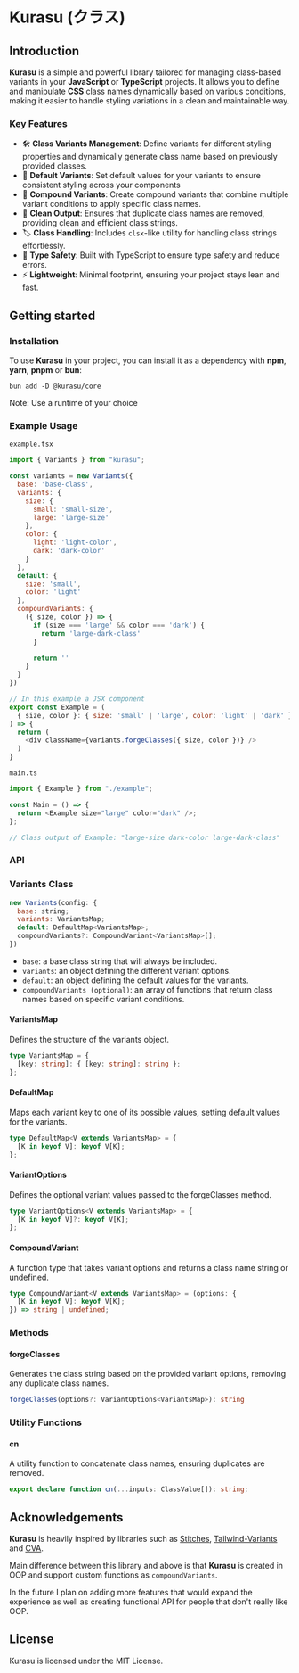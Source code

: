 # Kurasu (クラス)

## Introduction

**Kurasu** is a simple and powerful library tailored for managing class-based variants in your **JavaScript** or **TypeScript** projects. It allows you to define and manipulate **CSS** class names dynamically based on various conditions, making it easier to handle styling variations in a clean and maintainable way.

### Key Features

- 🛠️ **Class Variants Management**: Define variants for different styling properties and dynamically generate class name based on previously provided classes.
- 🔧 **Default Variants**: Set default values for your variants to ensure consistent styling across your components
- 🎨 **Compound Variants**: Create compound variants that combine multiple variant conditions to apply specific class names.
- 🧹 **Clean Output**: Ensures that duplicate class names are removed, providing clean and efficient class strings.
- 🏷️ **Class Handling**: Includes `clsx`-like utility for handling class strings effortlessly.
- 🧩 **Type Safety**: Built with TypeScript to ensure type safety and reduce errors.
- ⚡ **Lightweight**: Minimal footprint, ensuring your project stays lean and fast.

## Getting started

### Installation

To use **Kurasu** in your project, you can install it as a dependency with **npm**, **yarn**, **pnpm** or **bun**:

```
bun add -D @kurasu/core
```

Note: Use a runtime of your choice

### Example Usage

`example.tsx`

```js
import { Variants } from "kurasu";

const variants = new Variants({
  base: 'base-class',
  variants: {
    size: {
      small: 'small-size',
      large: 'large-size'
    },
    color: {
      light: 'light-color',
      dark: 'dark-color'
    }
  },
  default: {
    size: 'small',
    color: 'light'
  },
  compoundVariants: {
    ({ size, color }) => {
      if (size === 'large' && color === 'dark') {
        return 'large-dark-class'
      }

      return ''
    }
  }
})

// In this example a JSX component
export const Example = (
  { size, color }: { size: 'small' | 'large', color: 'light' | 'dark' }
) => {
  return (
    <div className={variants.forgeClasses({ size, color })} />
  )
}
```

`main.ts`

```js
import { Example } from "./example";

const Main = () => {
  return <Example size="large" color="dark" />;
};

// Class output of Example: "large-size dark-color large-dark-class"
```

### API

### Variants Class

```js
new Variants(config: {
  base: string;
  variants: VariantsMap;
  default: DefaultMap<VariantsMap>;
  compoundVariants?: CompoundVariant<VariantsMap>[];
})
```

- `base`: a base class string that will always be included.
- `variants`: an object defining the different variant options.
- `default`: an object defining the default values for the variants.
- `compoundVariants (optional)`: an array of functions that return class names based on specific variant conditions.

#### VariantsMap

Defines the structure of the variants object.

```ts
type VariantsMap = {
  [key: string]: { [key: string]: string };
};
```

#### DefaultMap

Maps each variant key to one of its possible values, setting default values for the variants.

```ts
type DefaultMap<V extends VariantsMap> = {
  [K in keyof V]: keyof V[K];
};
```

#### VariantOptions

Defines the optional variant values passed to the forgeClasses method.

```ts
type VariantOptions<V extends VariantsMap> = {
  [K in keyof V]?: keyof V[K];
};
```

#### CompoundVariant

A function type that takes variant options and returns a class name string or undefined.

```ts
type CompoundVariant<V extends VariantsMap> = (options: {
  [K in keyof V]: keyof V[K];
}) => string | undefined;
```

### Methods

#### forgeClasses

Generates the class string based on the provided variant options, removing any duplicate class names.

```ts
forgeClasses(options?: VariantOptions<VariantsMap>): string
```

### Utility Functions

#### cn

A utility function to concatenate class names, ensuring duplicates are removed.

```ts
export declare function cn(...inputs: ClassValue[]): string;
```

## Acknowledgements

**Kurasu** is heavily inspired by libraries such as [Stitches](https://github.com/stitchesjs/stitches), [Tailwind-Variants](https://github.com/joe-bell/cva) and [CVA](<[Tailwind-Variants](https://github.com/joe-bell/cva)>).

Main difference between this library and above is that **Kurasu** is created in OOP and support custom functions as `compoundVariants`.

In the future I plan on adding more features that would expand the experience as well as creating functional API for people that don't really like OOP.

## License

Kurasu is licensed under the MIT License.
